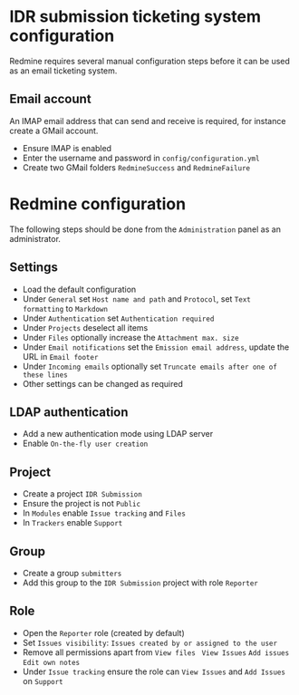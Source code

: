 # IDR submission ticketing system configuration

Redmine requires several manual configuration steps before it can be used as an email ticketing system.

## Email account
An IMAP email address that can send and receive is required, for instance create a GMail account.
- Ensure IMAP is enabled
- Enter the username and password in `config/configuration.yml`
- Create two GMail folders `RedmineSuccess` and `RedmineFailure`

# Redmine configuration

The following steps should be done from the `Administration` panel as an administrator.

## Settings
- Load the default configuration
- Under `General` set `Host name and path` and `Protocol`, set `Text formatting` to `Markdown`
- Under `Authentication` set `Authentication required`
- Under `Projects` deselect all items
- Under `Files` optionally increase the `Attachment max. size`
- Under `Email notifications` set the `Emission email address`, update the URL in `Email footer`
- Under `Incoming emails` optionally set `Truncate emails after one of these lines`
- Other settings can be changed as required

## LDAP authentication
- Add a new authentication mode using LDAP server
- Enable `On-the-fly user creation`

## Project
- Create a project `IDR Submission`
- Ensure the project is not `Public`
- In `Modules` enable `Issue tracking` and `Files`
- In `Trackers` enable `Support`

## Group
- Create a group `submitters`
- Add this group to the `IDR Submission` project with role `Reporter`

## Role
- Open the `Reporter` role (created by default)
- Set `Issues visibility`: `Issues created by or assigned to the user`
- Remove all permissions apart from `View files ` `View Issues` `Add issues` `Edit own notes`
- Under `Issue tracking` ensure the role can `View Issues` and `Add Issues` on `Support`
